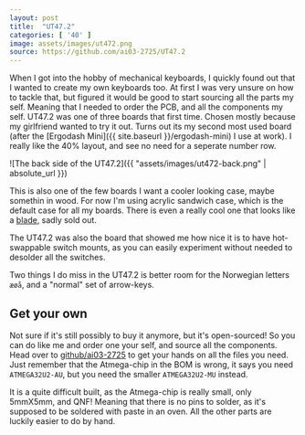 ```yaml
---
layout: post
title:  "UT47.2"
categories: [ '40' ]
image: assets/images/ut472.png
source: https://github.com/ai03-2725/UT47.2
---
```


When I got into the hobby of mechanical keyboards, I quickly found out that I wanted to create my own keyboards too. At
first I was very unsure on how to tackle that, but figured it would be good to start sourcing all the parts my
self. Meaning that I needed to order the PCB, and all the components my self. UT47.2 was one of three boards that first
time. Chosen mostly because my girlfriend wanted to try it out. Turns out its my second most used board (after the 
[Ergodash Mini]({{ site.baseurl }}/ergodash-mini) I use at work). I really like the 40% layout, and see no need for a
seperate number row.

![The back side of the UT47.2]({{ "assets/images/ut472-back.png" | absolute_url }})

This is also one of the few boards I want a cooler looking case, maybe somethin in wood. For now I'm using acrylic
sandwich case, which is the default case for all my boards. There is even a really cool one that looks like a
[blade](https://imgur.com/a/9jXzjGc), sadly sold out.

The UT47.2 was also the board that showed me how nice it is to have hot-swappable switch mounts, as you can easily
experiment without needed to desolder all the switches.

Two things I do miss in the UT47.2 is better room for the Norwegian letters `æøå`, and a "normal" set of arrow-keys.

## Get your own

Not sure if it's still possibly to buy it anymore, but it's open-sourced! So you can do like me and order one your self,
and source all the components. Head over to [github/ai03-2725](https://github.com/ai03-2725/UT47.2) to get your hands on
all the files you need. Just remember that the Atmega-chip in the BOM is wrong, it says you need `ATMEGA32U2-AU`, but
you need the smaller `ATMEGA32U2-MU` instead.

It is a quite difficult built, as the Atmega-chip is really small, only 5mmX5mm, and QNF! Meaning that there is no pins
to solder, as it's supposed to be soldered with paste in an oven. All the other parts are luckily easier to do by hand.
